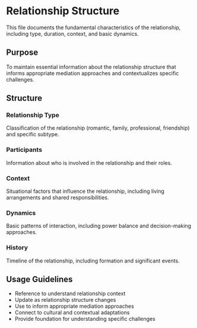 # Relationship Structure

This file documents the fundamental characteristics of the relationship, including type, duration, context, and basic dynamics.

## Purpose
To maintain essential information about the relationship structure that informs appropriate mediation approaches and contextualizes specific challenges.

## Structure

### Relationship Type
Classification of the relationship (romantic, family, professional, friendship) and specific subtype.

### Participants
Information about who is involved in the relationship and their roles.

### Context
Situational factors that influence the relationship, including living arrangements and shared responsibilities.

### Dynamics
Basic patterns of interaction, including power balance and decision-making approaches.

### History
Timeline of the relationship, including formation and significant events.

## Usage Guidelines

- Reference to understand relationship context
- Update as relationship structure changes
- Use to inform appropriate mediation approaches
- Connect to cultural and contextual adaptations
- Provide foundation for understanding specific challenges

